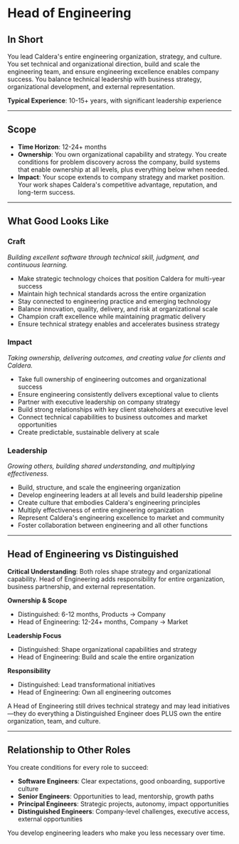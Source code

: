 # Head of Engineering

## In Short

You lead Caldera's entire engineering organization, strategy, and culture. You set technical and organizational direction, build and scale the engineering team, and ensure engineering excellence enables company success. You balance technical leadership with business strategy, organizational development, and external representation.

**Typical Experience**: 10-15+ years, with significant leadership experience

---

## Scope

- **Time Horizon**: 12-24+ months
- **Ownership**: You own organizational capability and strategy. You create conditions for problem discovery across the company, build systems that enable ownership at all levels, plus everything below when needed.
- **Impact**: Your scope extends to company strategy and market position. Your work shapes Caldera's competitive advantage, reputation, and long-term success.

---

## What Good Looks Like

### Craft
*Building excellent software through technical skill, judgment, and continuous learning.*

- Make strategic technology choices that position Caldera for multi-year success
- Maintain high technical standards across the entire organization
- Stay connected to engineering practice and emerging technology
- Balance innovation, quality, delivery, and risk at organizational scale
- Champion craft excellence while maintaining pragmatic delivery
- Ensure technical strategy enables and accelerates business strategy

### Impact
*Taking ownership, delivering outcomes, and creating value for clients and Caldera.*

- Take full ownership of engineering outcomes and organizational success
- Ensure engineering consistently delivers exceptional value to clients
- Partner with executive leadership on company strategy
- Build strong relationships with key client stakeholders at executive level
- Connect technical capabilities to business outcomes and market opportunities
- Create predictable, sustainable delivery at scale

### Leadership
*Growing others, building shared understanding, and multiplying effectiveness.*

- Build, structure, and scale the engineering organization
- Develop engineering leaders at all levels and build leadership pipeline
- Create culture that embodies Caldera's engineering principles
- Multiply effectiveness of entire engineering organization
- Represent Caldera's engineering excellence to market and community
- Foster collaboration between engineering and all other functions

---

## Head of Engineering vs Distinguished

**Critical Understanding**: Both roles shape strategy and organizational capability. Head of Engineering adds responsibility for entire organization, business partnership, and external representation.

**Ownership & Scope**
- Distinguished: 6-12 months, Products → Company
- Head of Engineering: 12-24+ months, Company → Market

**Leadership Focus**
- Distinguished: Shape organizational capabilities and strategy
- Head of Engineering: Build and scale the entire organization

**Responsibility**
- Distinguished: Lead transformational initiatives
- Head of Engineering: Own all engineering outcomes

A Head of Engineering still drives technical strategy and may lead initiatives—they do everything a Distinguished Engineer does PLUS own the entire organization, team, and culture.

---

## Relationship to Other Roles

You create conditions for every role to succeed:

- **Software Engineers**: Clear expectations, good onboarding, supportive culture
- **Senior Engineers**: Opportunities to lead, mentorship, growth paths
- **Principal Engineers**: Strategic projects, autonomy, impact opportunities
- **Distinguished Engineers**: Company-level challenges, executive access, external opportunities

You develop engineering leaders who make you less necessary over time.

